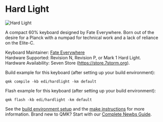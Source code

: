 # Hard Light

![Hard Light](https://i.imgur.com/X6Katar.png)

A compact 60% keyboard designed by Fate Everywhere. Born out of the desire for a Planck with a numpad for technical work and a lack of reliance on the Elite-C.

Keyboard Maintainer: [Fate Everywhere](https://github.com/fateeverywhere)  
Hardware Supported: Revision N, Revision P, or Mark 1 Hard Light.  
Hardware Availability: Seven Store (https://store.7storm.org).

Build example for this keyboard (after setting up your build environment):

    qmk compile -kb edi/hardlight -km default

Flash example for this keyboard (after setting up your build environment):
 
    qmk flash -kb edi/hardlight -km default

See the [build environment setup](https://docs.qmk.fm/#/getting_started_build_tools) and the [make instructions](https://docs.qmk.fm/#/getting_started_make_guide) for more information. Brand new to QMK? Start with our [Complete Newbs Guide](https://docs.qmk.fm/#/newbs).